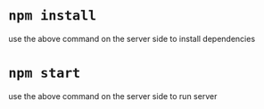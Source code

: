 # `npm install`
use the above command on the server side to install dependencies

# `npm start`
use the above command on the server side to run server

